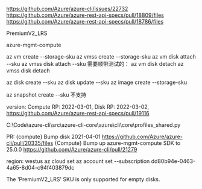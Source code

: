 https://github.com/Azure/azure-cli/issues/22732
https://github.com/Azure/azure-rest-api-specs/pull/18809/files
https://github.com/Azure/azure-rest-api-specs/pull/18786/files

PremiumV2_LRS

azure-mgmt-compute

az vm create --storage-sku 
az vmss create --storage-sku 
az vm disk attach --sku
az vmss disk attach --sku
需要顺带测试的：
az vm disk detach
az vmss disk detach

az disk create --sku
az disk update --sku
az image create --storage-sku

az snapshot create --sku 不支持

version:
Compute RP: 2022-03-01, 
Disk RP: 2022-03-02,
https://github.com/Azure/azure-rest-api-specs/pull/19116

C:\Code\azure-cli\src\azure-cli-core\azure\cli\core\profiles\_shared.py

PR:
{compute} Bump disk 2021-04-01 https://github.com/Azure/azure-cli/pull/20335/files
{Compute} Bump up azure-mgmt-compute SDK to 25.0.0 https://github.com/Azure/azure-cli/pull/21279

region: westus
az cloud set
az account set --subscription dd80b94e-0463-4a65-8d04-c94f403879dc

The 'PremiumV2_LRS' SKU is only supported for empty disks.

